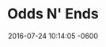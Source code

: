 ---
layout: post
title:  "Odds N' Ends"
date:   2016-07-24 10:14:05 -0600
cats: Product Design, Print Media, Student Work, Awesomeness
categories: portfolio
thumb-image: /assets/jpg/misc-portfolio-thumb.jpg
outline: "<p>What we have here is a random assortment of side projects, school assignments and all around awesomeness that didn't really fit anywhere else. I guess I could have left them out but where is the fun in that!</p>"
musings: "<p>I found that sweet baby blue suitcase in a back alley behind a bar at like 4am. Why was I in a back alley at 4am you ask? Well your guess is a good as mine. The stencil work was all me! The garbage can was also done with stencils. Looking back I could have probably painted it by hand in half the time. Live and learn I guess.</p>"
images:
    -   image_path: "../assets/jpg/posts/misc/PopTrash-Front.jpg"
        alt: "Pop Trash"
        caption: "I called this piece Pop Trash. I disliked Andy Warhol for the longest time. We're all good now."
    -   image_path: "../assets/jpg/posts/misc/FoundObject-Stencil.jpg"
        alt: "Found Object - Stencil"
        caption: "The only thing that makes an awesome baby blue suitcase more awesome is spraying a craggy old mans face on it."
    -   image_path: "../assets/jpg/posts/misc/Trickster-Poster.jpg"
        alt: "Trickster Theatre Show Poster"
        caption: "The Iinaistsii Treaty 7 Show was amazing and I was proud to design the show poster and handbill for it."
    -   image_path: "../assets/jpg/posts/misc/PrintExchange-Poster.jpg"
        alt: "ACAD + Emily Carr Print Exchange 2011"
        caption: "This is a throw back to simpler times. The poster hung in all of its awesomeness in both schools if I remember correctly. That was a fun project."
---